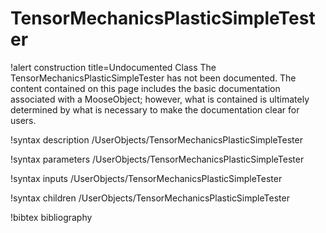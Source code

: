 <!-- MOOSE Documentation Stub: Remove this when content is added. -->

# TensorMechanicsPlasticSimpleTester

!alert construction title=Undocumented Class
The TensorMechanicsPlasticSimpleTester has not been documented. The content contained on this page
includes the basic documentation associated with a MooseObject; however, what is contained is
ultimately determined by what is necessary to make the documentation clear for users.

!syntax description /UserObjects/TensorMechanicsPlasticSimpleTester

!syntax parameters /UserObjects/TensorMechanicsPlasticSimpleTester

!syntax inputs /UserObjects/TensorMechanicsPlasticSimpleTester

!syntax children /UserObjects/TensorMechanicsPlasticSimpleTester

!bibtex bibliography
